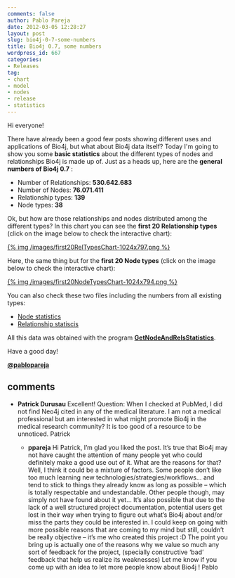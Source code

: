 ```yaml
---
comments: false
author: Pablo Pareja
date: 2012-03-05 12:28:27
layout: post
slug: bio4j-0-7-some-numbers
title: Bio4j 0.7, some numbers
wordpress_id: 667
categories:
- Releases
tag:
- chart
- model
- nodes
- release
- statistics
---
```


Hi everyone!

There have already been a good few posts showing different uses and applications of Bio4j, but what about Bio4j data itself?
Today I'm going to show you some **basic statistics** about the different types of nodes and relationships Bio4j is made up of.
Just as a heads up, here are the **general numbers of Bio4j 0.7** :

- Number of Relationships: **530.642.683**
- Number of Nodes: **76.071.411**
- Relationship types: **139**
- Node types: **38**

Ok, but how are those relationships and nodes distributed among the different types?  In this chart you can see the **first 20 Relationship types** (click on the image below to check the interactive chart):

[{% img /images/first20RelTypesChart-1024x797.png %}](http://bio4j.com/imgs/release07/relsBarChart.html)

Here, the same thing but for the **first 20 Node types** (click on the image below to check the interactive chart):

[{% img /images/first20NodeTypesChart-1024x794.png %}](http://bio4j.com/imgs/release07/nodesBarChart.html)

You can also check these two files including the numbers from all existing types:

- [Node statistics](https://s3-eu-west-1.amazonaws.com/bio4j-public/releases/0.7/statistics/Bio4j07NodeStatistics.txt)
- [Relationship statiscis](https://s3-eu-west-1.amazonaws.com/bio4j-public/releases/0.7/statistics/Bio4j07RelStatistics.txt)

All this data was obtained with the program [**GetNodeAndRelsStatistics**](https://github.com/bio4j/Bio4jTools/blob/develop/src/com/era7/bioinfo/bio4j/tools/GetNodeAndRelsStatistics.java).

Have a good day!

[**@pablopareja**](http://twitter.com/pablopareja)

## comments

- **Patrick Durusau**
  Excellent!
  Question: When I checked at PubMed, I did not find Neo4j cited in any of the medical literature. I am not a medical professional but am interested in what might promote Bio4j in the medical research community?
  It is too good of a resource to be unnoticed.
  Patrick
  
  - **ppareja**
    Hi Patrick,
    I’m glad you liked the post.
    It’s true that Bio4j may not have caught the attention of many people yet who could definitely make a good use out of it. What are the reasons for that? Well, I think it could be a mixture of factors.
    Some people don’t like too much learning new technologies/strategies/workflows… and tend to stick to things they already know as long as possible – which is totally respectable and undestandable. Other people though, may simply not have found about it yet… It’s also possible that due to the lack of a well structured project documentation, potential users get lost in their way when trying to figure out what’s Bio4j about and/or miss the parts they could be interested in.
    I could keep on going with more possible reasons that are coming to my mind but still, couldn’t be really objective – it’s me who created this project  :D
    The point you bring up is actually one of the reasons why we value so much any sort of feedback for the project, (specially constructive ‘bad’ feedback that help us realize its weaknesses)
    Let me know if you come up with an idea to let more people know about Bio4j !
    Pablo
